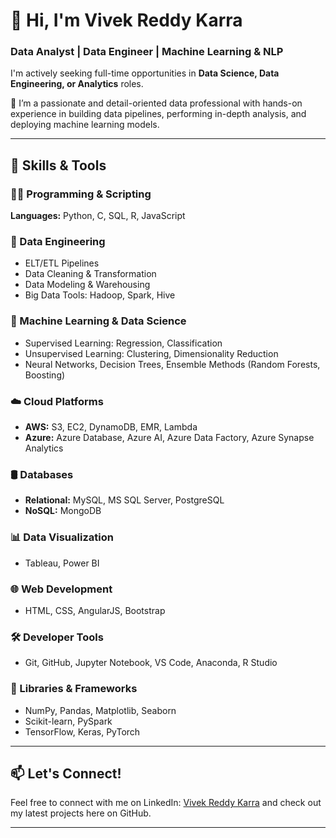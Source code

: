 # 👋 Hi, I'm Vivek Reddy Karra  
### Data Analyst | Data Engineer | Machine Learning & NLP

I'm actively seeking full-time opportunities in **Data Science, Data Engineering, or Analytics** roles.  

🎯 I’m a passionate and detail-oriented data professional with hands-on experience in building data pipelines, performing in-depth analysis, and deploying machine learning models. 

---

## 🚀 Skills & Tools  

### 👨‍💻 Programming & Scripting  
**Languages:** Python, C, SQL, R, JavaScript  

### 🔧 Data Engineering  
- ELT/ETL Pipelines  
- Data Cleaning & Transformation  
- Data Modeling & Warehousing  
- Big Data Tools: Hadoop, Spark, Hive  

### 🤖 Machine Learning & Data Science  
- Supervised Learning: Regression, Classification  
- Unsupervised Learning: Clustering, Dimensionality Reduction  
- Neural Networks, Decision Trees, Ensemble Methods (Random Forests, Boosting)  

### ☁️ Cloud Platforms  
- **AWS:** S3, EC2, DynamoDB, EMR, Lambda  
- **Azure:** Azure Database, Azure AI, Azure Data Factory, Azure Synapse Analytics

### 🛢 Databases  
- **Relational:** MySQL, MS SQL Server, PostgreSQL
- **NoSQL:** MongoDB  

### 📊 Data Visualization  
- Tableau, Power BI  

### 🌐 Web Development  
- HTML, CSS, AngularJS, Bootstrap  

### 🛠 Developer Tools  
- Git, GitHub, Jupyter Notebook, VS Code, Anaconda, R Studio  

### 🧪 Libraries & Frameworks  
- NumPy, Pandas, Matplotlib, Seaborn  
- Scikit-learn, PySpark  
- TensorFlow, Keras, PyTorch  

---

## 📫 Let's Connect!  
Feel free to connect with me on LinkedIn: [Vivek Reddy Karra](https://www.linkedin.com/in/vivekkarra2/) and check out my latest projects here on GitHub. 





---
<!--
**hoivivek/hoivivek** is a ✨ _special_ ✨ repository because its `README.md` (this file) appears on your GitHub profile.

Here are some ideas to get you started:

- 🔭 I’m currently working on ...
- 🌱 I’m currently learning ...
- 👯 I’m looking to collaborate on ...
- 🤔 I’m looking for help with ...
- 💬 Ask me about ...
- 📫 How to reach me: ...
- 😄 Pronouns: ...
- ⚡ Fun fact: ...
-->
